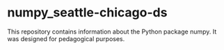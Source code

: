 # numpy_seattle-chicago-ds

This repository contains information about the Python package numpy. It was designed for pedagogical purposes.
